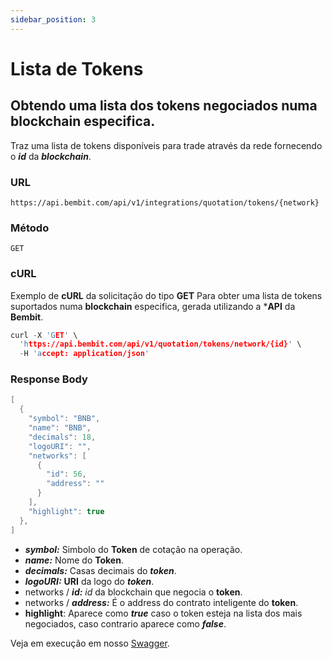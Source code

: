 ```yaml
---
sidebar_position: 3
---
```


# Lista de Tokens

## Obtendo uma lista dos tokens negociados numa blockchain especifica.

Traz uma lista de tokens disponíveis para trade através da rede fornecendo o ***id*** da ***blockchain***.

### URL
```
https://api.bembit.com/api/v1/integrations/quotation/tokens/{network}
``` 

### Método

```
GET
```

### cURL

Exemplo de **cURL** da solicitação do tipo **GET** Para obter uma lista de tokens suportados numa **blockchain** especifica, gerada utilizando a ***API** da **Bembit**.

```c
curl -X 'GET' \
  'https://api.bembit.com/api/v1/quotation/tokens/network/{id}' \
  -H 'accept: application/json'
```

### Response Body

```c
[
  {
    "symbol": "BNB",
    "name": "BNB",
    "decimals": 18,
    "logoURI": "",
    "networks": [
      {
        "id": 56,
        "address": ""
      }
    ],
    "highlight": true
  },
]
```

- ***symbol:*** Simbolo do **Token** de cotação na operação.
- ***name:*** Nome do **Token**.
- ***decimals:*** Casas decimais do ***token***.
- ***logoURI:*** **URI** da logo do ***token***.
- networks / ***id:*** *id* da blockchain que negocia o **token**.
- networks / ***address:*** É o address do contrato inteligente do **token**.
- **highlight**: Aparece como ***true*** caso o token esteja na lista dos mais negociados, caso contrario aparece como ***false***.

Veja em execução em nosso [Swagger](https://api.bembit.com/docs/#/Quotation/get_quotation_tokens_network__network_).